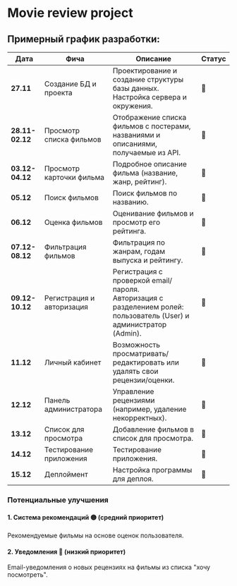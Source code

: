 # Movie review project

## **Примерный график разработки:**

| **Дата**        | Фича                      | **Описание**                                                                                                           | Статус |
| --------------- |---------------------------|------------------------------------------------------------------------------------------------------------------------|--------|
| **27.11**       | Создание БД и проекта     | Проектирование и создание структуры базы данных. Настройка сервера и окружения.                                        |   🔄   |
| **28.11-02.12** | Просмотр списка фильмов   | Отображение списка фильмов с постерами, названиями и описаниями, получаемые из API.                                    |   🔄   |
| **03.12-04.12** | Просмотр карточки фильма  | Подробное описание фильма (название, жанр, рейтинг).                                                                   |   🔄   |
| **05.12**       | Поиск фильмов             | Поиск фильмов по названию.                                                                                             |   🔄   |
| **06.12**       | Оценка фильмов            | Оценивание фильмов и просмотр его рейтинга.                                                                            |   🔄   |
| **07.12-08.12** | Фильтрация фильмов        | Фильтрация по жанрам, годам выпуска и рейтингу.                                                                        |   🔄   |
| **09.12-10.12** | Регистрация и авторизация | Регистрация с проверкой email/пароля.<br>Авторизация с разделением ролей: пользователь (User) и администратор (Admin). |   🔄   |
| **11.12**       | Личный кабинет            | Возможность просматривать/редактировать или удалять свои рецензии/оценки.                                              |   🔄   |
| **12.12**       | Панель администратора     | Управление рецензиями (например, удаление некорректных).                                                               |   🔄   |
| **13.12**       | Список для просмотра      | Добавление фильмов в список для просмотра.                                                                             |   🔄   |
| **14.12**       | Тестирование приложения   | Тестирование приложения.                                                                                               |   🔄   |
| **15.12**       | Деплоймент                | Настройка программы для деплоя.                                                                                        |   🔄   |

### **Потенциальные улучшения**

#### **1. Система рекомендаций** 🟡 (средний приоритет)

Рекомендуемые фильмы на основе оценок пользователя.

#### **2. Уведомления** 🔴 (низкий приоритет)

Email-уведомления о новых рецензиях на фильмы из списка "хочу посмотреть".
